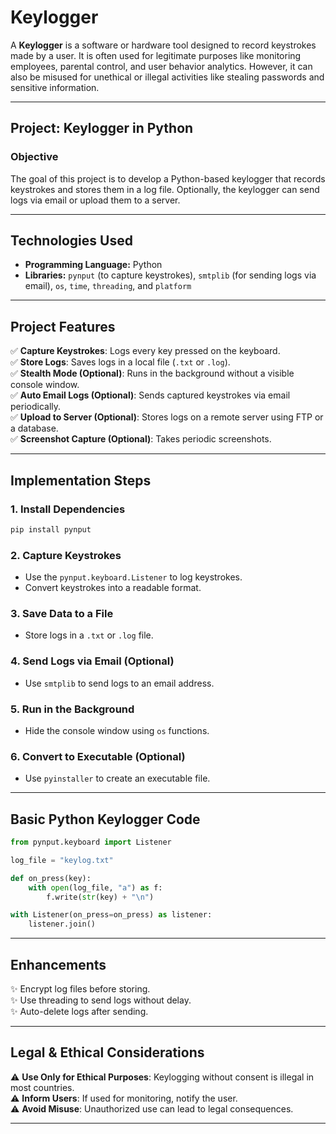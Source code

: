 # Keylogger

A **Keylogger** is a software or hardware tool designed to record keystrokes made by a user. It is often used for legitimate purposes like monitoring employees, parental control, and user behavior analytics. However, it can also be misused for unethical or illegal activities like stealing passwords and sensitive information.

---

## Project: Keylogger in Python

### **Objective**
The goal of this project is to develop a Python-based keylogger that records keystrokes and stores them in a log file. Optionally, the keylogger can send logs via email or upload them to a server.

---

## **Technologies Used**
- **Programming Language:** Python  
- **Libraries:** `pynput` (to capture keystrokes), `smtplib` (for sending logs via email), `os`, `time`, `threading`, and `platform`

---

## **Project Features**
✅ **Capture Keystrokes**: Logs every key pressed on the keyboard.  
✅ **Store Logs**: Saves logs in a local file (`.txt` or `.log`).  
✅ **Stealth Mode (Optional)**: Runs in the background without a visible console window.  
✅ **Auto Email Logs (Optional)**: Sends captured keystrokes via email periodically.  
✅ **Upload to Server (Optional)**: Stores logs on a remote server using FTP or a database.  
✅ **Screenshot Capture (Optional)**: Takes periodic screenshots.  

---

## **Implementation Steps**

### **1. Install Dependencies**
```bash
pip install pynput
```

### **2. Capture Keystrokes**
- Use the `pynput.keyboard.Listener` to log keystrokes.
- Convert keystrokes into a readable format.

### **3. Save Data to a File**
- Store logs in a `.txt` or `.log` file.

### **4. Send Logs via Email (Optional)**
- Use `smtplib` to send logs to an email address.

### **5. Run in the Background**
- Hide the console window using `os` functions.

### **6. Convert to Executable (Optional)**
- Use `pyinstaller` to create an executable file.

---

## **Basic Python Keylogger Code**
```python
from pynput.keyboard import Listener

log_file = "keylog.txt"

def on_press(key):
    with open(log_file, "a") as f:
        f.write(str(key) + "\n")

with Listener(on_press=on_press) as listener:
    listener.join()
```

---

## **Enhancements**
✨ Encrypt log files before storing.  
✨ Use threading to send logs without delay.  
✨ Auto-delete logs after sending.  

---

## **Legal & Ethical Considerations**
⚠ **Use Only for Ethical Purposes**: Keylogging without consent is illegal in most countries.  
⚠ **Inform Users**: If used for monitoring, notify the user.  
⚠ **Avoid Misuse**: Unauthorized use can lead to legal consequences.  

---


